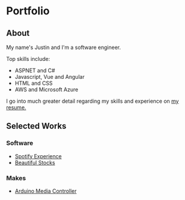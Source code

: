 # Portfolio

## About
My name's Justin and I'm a software engineer. 

Top skills include:
* ASPNET and C#
* Javascript, Vue and Angular
* HTML and CSS
* AWS and Microsoft Azure


I go into much greater detail regarding my skills and experience on 
[my resume.](./Resume.md)


## Selected Works

### Software
* [Spotify Experience](./Projects/SpotifyExperience.md)
* [Beautiful Stocks](./Projects/BeautifulStocks.md)

### Makes
* [Arduino Media Controller](./Projects/ArduinoMediaController.md)